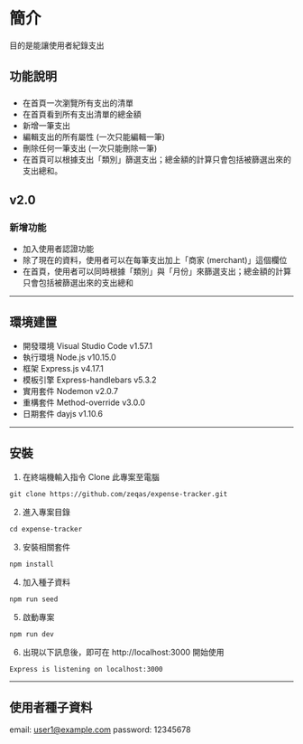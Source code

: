 # 簡介
目的是能讓使用者紀錄支出

## 功能說明
### 

* 在首頁一次瀏覽所有支出的清單
* 在首頁看到所有支出清單的總金額
* 新增一筆支出
* 編輯支出的所有屬性 (一次只能編輯一筆)
* 刪除任何一筆支出 (一次只能刪除一筆)
* 在首頁可以根據支出「類別」篩選支出；總金額的計算只會包括被篩選出來的支出總和。

## v2.0 

### 新增功能

* 加入使用者認證功能
* 除了現在的資料，使用者可以在每筆支出加上「商家 (merchant)」這個欄位
* 在首頁，使用者可以同時根據「類別」與「月份」來篩選支出；總金額的計算只會包括被篩選出來的支出總和

---

## 環境建置
- 開發環境 Visual Studio Code v1.57.1
- 執行環境 Node.js v10.15.0
- 框架 Express.js v4.17.1
- 模板引擎 Express-handlebars v5.3.2
- 實用套件 Nodemon v2.0.7
- 重構套件 Method-override v3.0.0
- 日期套件 dayjs v1.10.6

---

## 安裝 

1. 在終端機輸入指令 Clone 此專案至電腦
```
git clone https://github.com/zeqas/expense-tracker.git
```
2. 進入專案目錄
```
cd expense-tracker
```
3. 安裝相關套件
```
npm install
```
4. 加入種子資料
```
npm run seed
```
5. 啟動專案
```
npm run dev
```
6. 出現以下訊息後，即可在 http://localhost:3000 開始使用
```
Express is listening on localhost:3000

```
---
## 使用者種子資料

email: user1@example.com
password: 12345678